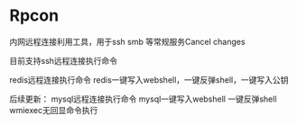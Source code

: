 # Rpcon
 内网远程连接利用工具，用于ssh smb 等常规服务Cancel changes

目前支持ssh远程连接执行命令

redis远程连接执行命令 redis一键写入webshell，一键反弹shell，一键写入公钥

后续更新：
mysql远程连接执行命令 mysql一键写入webshell 一键反弹shell
wmiexec无回显命令执行
